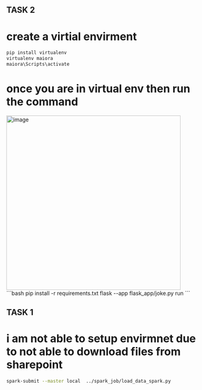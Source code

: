 ## TASK 2
# create a virtial envirment 
```bash 
pip install virtualenv
virtualenv maiora
maiora\Scripts\activate
```
# once you are in virtual env then run the command 
<img width="455" alt="image" src="https://github.com/user-attachments/assets/29664948-cbd4-4ee4-9a6e-9ced3925b6a6" />
```bash
pip install -r requirements.txt
flask --app flask_app/joke.py run
```

## TASK 1
# i am not able to setup envirmnet due to not able to download files from sharepoint 
```bash
spark-submit --master local  ../spark_job/load_data_spark.py
```
